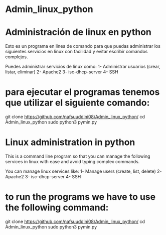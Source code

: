 # Admin_linux_python
# Administración de linux en python

Esto es un programa en linea de comando para que puedas administrar los siguientes servicios en linux con facilidad y evitar escribir comandos complejos.

Puedes administrar servicios de linux como:
1- Administrar usuarios (crear, listar, eliminar)
2- Apache2
3- isc-dhcp-server
4- SSH

# para ejecutar el programas tenemos que utilizar el siguiente comando:

git clone https://github.com/nafsuuddini08/Admin_linux_python/
cd Admin_linux_python
sudo python3 pymin.py

# Linux administration in python

This is a command line program so that you can manage the following services in linux with ease and avoid typing complex commands.

You can manage linux services like:
1- Manage users (create, list, delete)
2- Apache2
3- isc-dhcp-server
4- SSH

# to run the programs we have to use the following command:

git clone https://github.com/nafsuuddini08/Admin_linux_python/
cd Admin_linux_python
sudo python3 pymin.py
